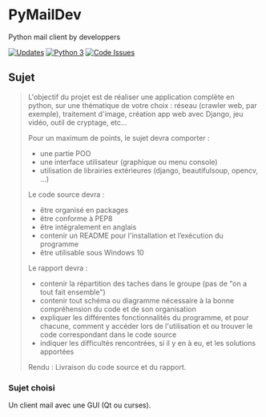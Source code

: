 # PyMailDev
Python mail client by developpers

[![Updates](https://pyup.io/repos/github/TristanEduProjet/PyMailDev/shield.svg)](https://pyup.io/repos/github/TristanEduProjet/PyMailDev/)
[![Python 3](https://pyup.io/repos/github/TristanEduProjet/PyMailDev/python-3-shield.svg)](https://pyup.io/repos/github/TristanEduProjet/PyMailDev/)
[![Code Issues](https://www.quantifiedcode.com/api/v1/project/191dce815d614c259c0bf146d56d0a64/badge.svg)](https://www.quantifiedcode.com/app/project/191dce815d614c259c0bf146d56d0a64)


## Sujet
> L'objectif du projet est de réaliser une application complète en python, sur une thématique de votre choix :
> réseau (crawler web, par exemple), traitement d'image, création app web avec Django, jeu vidéo, outil de
cryptage, etc...
>
> Pour un maximum de points, le sujet devra comporter :
>   - une partie POO
>   - une interface utilisateur (graphique ou menu console)
>   - utilisation de librairies extérieures (django, beautifulsoup,
opencv, ...)
>
> Le code source devra :
>   - être organisé en packages
>   - être conforme à PEP8
>   - être intégralement en anglais
>   - contenir un README pour l'installation et l’exécution du
> programme
>   - être utilisable sous Windows 10
>
>Le rapport devra :
>   - contenir la répartition des taches dans le groupe (pas de "on a tout fait ensemble")
>   - contenir tout schéma ou diagramme nécessaire à la bonne compréhension du code et de son organisation
>   - expliquer les différentes fonctionnalités du programme, et pour chacune, comment y accéder lors de l'utilisation et ou trouver le code correspondant dans le code source
>   - indiquer les difficultés rencontrées, si il y en à eu, et les solutions apportées
>
> Rendu : Livraison du code source et du rapport.


### Sujet choisi
Un client mail avec une GUI (Qt ou curses).
